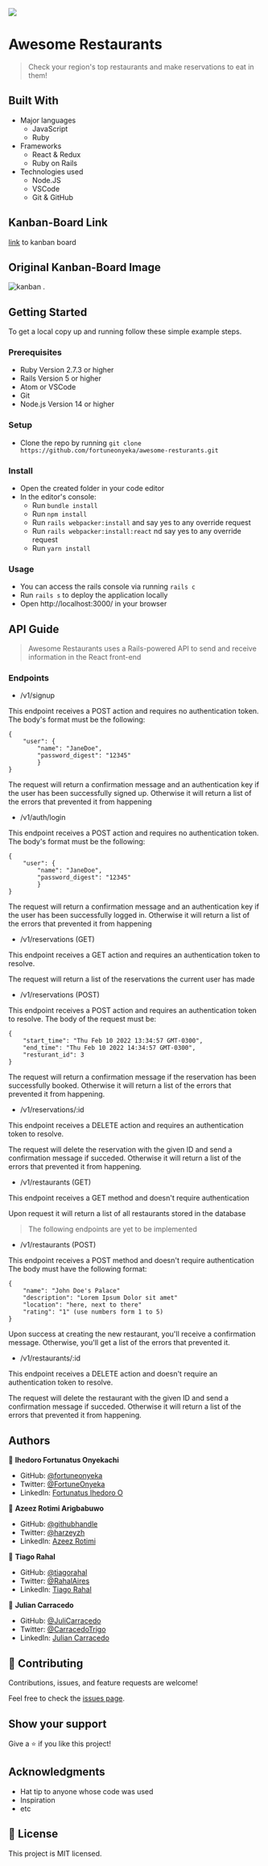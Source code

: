 ![](https://img.shields.io/badge/Microverse-blueviolet)

# Awesome Restaurants

> Check your region's top restaurants and make reservations to eat in them!


## Built With

- Major languages
    - JavaScript
    - Ruby
- Frameworks
    - React & Redux
    - Ruby on Rails
- Technologies used
    - Node.JS
    - VSCode
    - Git & GitHub

## Kanban-Board Link 
[link](https://github.com/fortuneonyeka/awesome-resturants/projects) to kanban board

## Original Kanban-Board Image
![kanban](https://user-images.githubusercontent.com/44624138/153588062-9911a336-a88d-4b4e-b03b-01f2270fd931.png)
.
<!-- 
## Live Demo (if available)

[Live Demo Link](https://livedemo.com) -->

## Getting Started

To get a local copy up and running follow these simple example steps.

### Prerequisites

- Ruby Version 2.7.3 or higher
- Rails Version 5 or higher
- Atom or VSCode 
- Git
- Node.js Version 14 or higher

### Setup

- Clone the repo by running `git clone https://github.com/fortuneonyeka/awesome-resturants.git`

### Install

- Open the created folder in your code editor
- In the editor's console:
    - Run `bundle install`
    - Run `npm install`
    - Run `rails webpacker:install` and say yes to any override request
    - Run `rails webpacker:install:react` nd say yes to any override request
    - Run `yarn install`


### Usage

- You can access the rails console via running `rails c`
- Run `rails s` to deploy the application locally
- Open http://localhost:3000/ in your browser

## API Guide

> Awesome Restaurants uses a Rails-powered API to send and receive information in the React front-end

### Endpoints

- /v1/signup 

This endpoint receives a POST action and requires no authentication token.
The body's format must be the following:

```
{
    "user": {
        "name": "JaneDoe",
        "password_digest": "12345"
        }
}

```

The request will return a confirmation message and an authentication key if the user has been successfully signed up. Otherwise it will return a list of the errors that prevented it from happening

- /v1/auth/login 

This endpoint receives a POST action and requires no authentication token.
The body's format must be the following:

```
{
    "user": {
        "name": "JaneDoe",
        "password_digest": "12345"
        }
}

```

The request will return a confirmation message and an authentication key if the user has been successfully logged in. Otherwise it will return a list of the errors that prevented it from happening

- /v1/reservations (GET)

This endpoint receives a GET action and requires an authentication token to resolve.

The request will return a list of the reservations the current user has made

- /v1/reservations (POST)

This endpoint receives a POST action and requires an authentication token to resolve.
The body of the request must be: 
```
{
    "start_time": "Thu Feb 10 2022 13:34:57 GMT-0300",
    "end_time": "Thu Feb 10 2022 14:34:57 GMT-0300",
    "resturant_id": 3
}
```
The request will return a confirmation message if the reservation has been successfully booked. Otherwise it will return a list of the errors that prevented it from happening.

- /v1/reservations/:id

This endpoint receives a DELETE action and requires an authentication token to resolve.

The request will delete the reservation with the given ID and send a confirmation message if succeded. Otherwise it will return a list of the errors that prevented it from happening.

- /v1/restaurants (GET)

This endpoint receives a GET method and doesn't require authentication

Upon request it will return a list of all restaurants stored in the database

> The following endpoints are yet to be implemented

- /v1/restaurants (POST)

This endpoint receives a POST method and doesn't require authentication
The body must have the following format:
```
{
    "name": "John Doe's Palace"
    "description": "Lorem Ipsum Dolor sit amet"
    "location": "here, next to there"
    "rating": "1" (use numbers form 1 to 5)
}
```
Upon success at creating the new restaurant, you'll receive a confirmation message. Otherwise, you'll get a list of the errors that prevented it.

- /v1/restaurants/:id

This endpoint receives a DELETE action and doesn't require an authentication token to resolve.

The request will delete the restaurant with the given ID and send a confirmation message if succeded. Otherwise it will return a list of the errors that prevented it from happening.


## Authors

👤 **Ihedoro Fortunatus Onyekachi**

- GitHub: [@fortuneonyeka](https://github.com/fortuneonyeka)
- Twitter: [@FortuneOnyeka](https://twitter.com/FortuneOnyeka)
- LinkedIn: [Fortunatus Ihedoro O](https://www.linkedin.com/in/fortunatus-ihedoro/)

👤 **Azeez Rotimi Arigbabuwo**

- GitHub: [@githubhandle](https://github.com/rotimiazeez)
- Twitter: [@harzeyzh](https://twitter.com/harzeyzh)
- LinkedIn: [Azeez Rotimi](https://www.linkedin.com/in/azeezrotimi019/)

👤 **Tiago Rahal**

- GitHub: [@tiagorahal](https://github.com/tiagorahal)
- Twitter: [@RahalAires](https://twitter.com/RahalAires)
- LinkedIn: [Tiago Rahal](https://www.linkedin.com/in/tiagorahal/)

👤 **Julian Carracedo**

- GitHub: [@JuliCarracedo](https://github.com/JuliCarracedo)
- Twitter: [@CarracedoTrigo](https://twitter.com/CarracedoTrigo)
- LinkedIn: [Julian Carracedo](https://www.linkedin.com/in/julian-carracedo/)

## 🤝 Contributing

Contributions, issues, and feature requests are welcome!

Feel free to check the [issues page](../../issues/).

## Show your support

Give a ⭐️ if you like this project!

## Acknowledgments

- Hat tip to anyone whose code was used
- Inspiration
- etc

## 📝 License

This project is MIT licensed.